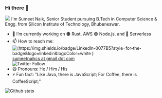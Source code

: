### Hi there 👋
<img src="https://komarev.com/ghpvc/?username=sumeetweb">  
I'm Sumeet Naik, Senior Student pursuing B.Tech in Computer Science & Engg. from Silicon Institute of Technology, Bhubaneswar.  

- 🔭 I’m currently working on 🟠 Rust, AWS 🟢 Node.js, and 🔴 Serverless
- 📫 How to reach me: ![(https://img.shields.io/badge/LinkedIn-0077B5?style=for-the-badge&logo=linkedin&logoColor=white
)](https://www.linkedin.com/in/sumeetnaik19/)  [sumeetnaikcs at gmail dot com](mailto:sumeetnaikcs@gmail.com)  
![Twitter Follow](https://img.shields.io/twitter/follow/sumeetweb?style=social)
- 😄 Pronouns: He / Him / His
- ⚡ Fun fact: "Like Java, there is JavaScript; For Coffee, there is CoffeeScript;"
   
 ![Github stats](https://github-readme-stats.vercel.app/api?username=sumeetweb&count_private=true&show_icons=true&title_color=333&icon_color=333)
